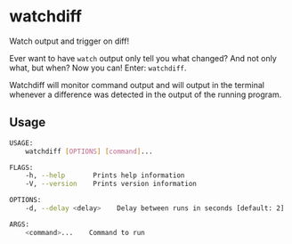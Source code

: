 # watchdiff
Watch output and trigger on diff!

Ever want to have `watch` output only tell you what changed? And not only what, but when? Now you can! Enter: `watchdiff`.

Watchdiff will monitor command output and will output in the terminal whenever a difference was detected in the output of the running program.

## Usage

```bash
USAGE:
    watchdiff [OPTIONS] [command]...

FLAGS:
    -h, --help       Prints help information
    -V, --version    Prints version information

OPTIONS:
    -d, --delay <delay>    Delay between runs in seconds [default: 2]

ARGS:
    <command>...    Command to run
```
